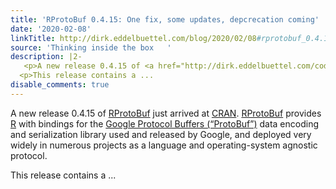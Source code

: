 ```yaml
---
title: 'RProtoBuf 0.4.15: One fix, some updates, depcrecation coming'
date: '2020-02-08'
linkTitle: http://dirk.eddelbuettel.com/blog/2020/02/08#rprotobuf_0.4.15
source: 'Thinking inside the box   '
description: |2-
   <p>A new release 0.4.15 of <a href="http://dirk.eddelbuettel.com/code/rprotobuf.html">RProtoBuf</a> just arrived at <a href="https://cran.r-project.org">CRAN</a>. <a href="http://dirk.eddelbuettel.com/code/rprotobuf.html">RProtoBuf</a> provides <a href="http://www.r-project.org">R</a> with bindings for the <a href="https://github.com/google/protobuf">Google Protocol Buffers (“ProtoBuf”)</a> data encoding and serialization library used and released by Google, and deployed very widely in numerous projects as a language and operating-system agnostic protocol.</p>
  <p>This release contains a ...
disable_comments: true
---
```

 <p>A new release 0.4.15 of <a href="http://dirk.eddelbuettel.com/code/rprotobuf.html">RProtoBuf</a> just arrived at <a href="https://cran.r-project.org">CRAN</a>. <a href="http://dirk.eddelbuettel.com/code/rprotobuf.html">RProtoBuf</a> provides <a href="http://www.r-project.org">R</a> with bindings for the <a href="https://github.com/google/protobuf">Google Protocol Buffers (“ProtoBuf”)</a> data encoding and serialization library used and released by Google, and deployed very widely in numerous projects as a language and operating-system agnostic protocol.</p>
<p>This release contains a ...